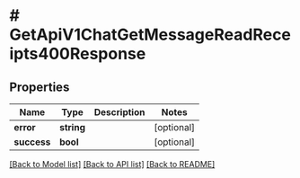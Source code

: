 # # GetApiV1ChatGetMessageReadReceipts400Response

## Properties

Name | Type | Description | Notes
------------ | ------------- | ------------- | -------------
**error** | **string** |  | [optional]
**success** | **bool** |  | [optional]

[[Back to Model list]](../../README.md#models) [[Back to API list]](../../README.md#endpoints) [[Back to README]](../../README.md)
